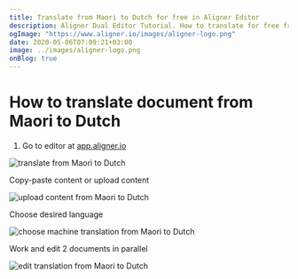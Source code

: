 ```yaml
---
title: Translate from Maori to Dutch for free in Aligner Editor
description: Aligner Dual Editor Tutorial. How to translate for free from Maori to Dutch. Aligner is multilingual document management platform. 
ogImage: "https://www.aligner.io/images/aligner-logo.png"
date: 2020-05-06T07:09:21+03:00
image: ../images/aligner-logo.png
onBlog: true
---
```


# How to translate document from Maori to Dutch

1. Go to editor at [app.aligner.io](https://app.aligner.io "Aligner App web page")

![translate from Maori to Dutch](../aligner-blank-editor.png "translate from Maori to Dutch")

Copy-paste content or upload content

![upload content from Maori to Dutch](../aligner-uploaded-document.png "upload content from Maori to Dutch")

Choose desired language

![choose machine translation from Maori to Dutch](../aligner-language-dropdown.png "choose machine translation from Maori to Dutch")

Work and edit 2 documents in parallel

![edit translation from Maori to Dutch](../aligner-double-sitded-editor.png "edit translation from Maori to Dutch")

